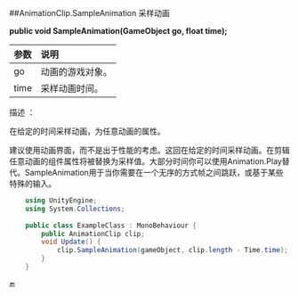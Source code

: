 ##AnimationClip.SampleAnimation 采样动画

**public void SampleAnimation(GameObject go, float time);**

|参数|说明|
|:--|:--|
|go|动画的游戏对象。|
|time|采样动画时间。|

描述 ：

在给定的时间采样动画，为任意动画的属性。

建议使用动画界面，而不是出于性能的考虑。这回在给定的时间采样动画。在剪辑任意动画的组件属性将被替换为采样值。大部分时间你可以使用Animation.Play替代。SampleAnimation用于当你需要在一个无序的方式帧之间跳跃，或基于某些特殊的输入。

```csharp
    using UnityEngine;
    using System.Collections;
     
    public class ExampleClass : MonoBehaviour {
        public AnimationClip clip;
        void Update() {
            clip.SampleAnimation(gameObject, clip.length - Time.time);
        }
    }
```

🔚

